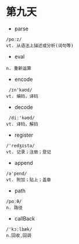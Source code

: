 # 第九天



* parse

```
/pɑːz/
vt. 从语法上描述或分析(词句等)
```

* eval

```
n. 重新运算
```

* encode

```
 /ɪn'kəʊd/
vt. 编码，译码
```

* decode

```
 /diː'kəʊd/
vt. 译码，解码
```

* register

```
/'redʒɪstə/
vt. 记录；注册；登记
```

* append

```
/ə'pend/
vt. 附加；贴上；盖章
```

* path

```
/pɑːθ/
n. 路径
```

* callBack

```
/'kɔːlbæk/
n.回收,回调
```


